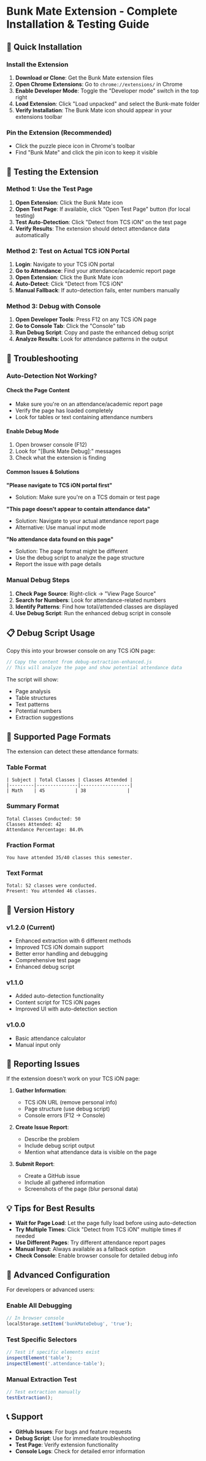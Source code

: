 # Bunk Mate Extension - Complete Installation & Testing Guide

## 🚀 Quick Installation

### Install the Extension
1. **Download or Clone**: Get the Bunk Mate extension files
2. **Open Chrome Extensions**: Go to `chrome://extensions/` in Chrome
3. **Enable Developer Mode**: Toggle the "Developer mode" switch in the top right
4. **Load Extension**: Click "Load unpacked" and select the Bunk-mate folder
5. **Verify Installation**: The Bunk Mate icon should appear in your extensions toolbar

### Pin the Extension (Recommended)
- Click the puzzle piece icon in Chrome's toolbar
- Find "Bunk Mate" and click the pin icon to keep it visible

## 🧪 Testing the Extension

### Method 1: Use the Test Page
1. **Open Extension**: Click the Bunk Mate icon
2. **Open Test Page**: If available, click "Open Test Page" button (for local testing)
3. **Test Auto-Detection**: Click "Detect from TCS iON" on the test page
4. **Verify Results**: The extension should detect attendance data automatically

### Method 2: Test on Actual TCS iON Portal
1. **Login**: Navigate to your TCS iON portal
2. **Go to Attendance**: Find your attendance/academic report page
3. **Open Extension**: Click the Bunk Mate icon
4. **Auto-Detect**: Click "Detect from TCS iON"
5. **Manual Fallback**: If auto-detection fails, enter numbers manually

### Method 3: Debug with Console
1. **Open Developer Tools**: Press F12 on any TCS iON page
2. **Go to Console Tab**: Click the "Console" tab
3. **Run Debug Script**: Copy and paste the enhanced debug script
4. **Analyze Results**: Look for attendance patterns in the output

## 🔧 Troubleshooting

### Auto-Detection Not Working?

#### Check the Page Content
- Make sure you're on an attendance/academic report page
- Verify the page has loaded completely
- Look for tables or text containing attendance numbers

#### Enable Debug Mode
1. Open browser console (F12)
2. Look for "[Bunk Mate Debug]:" messages
3. Check what the extension is finding

#### Common Issues & Solutions

**"Please navigate to TCS iON portal first"**
- Solution: Make sure you're on a TCS domain or test page

**"This page doesn't appear to contain attendance data"**
- Solution: Navigate to your actual attendance report page
- Alternative: Use manual input mode

**"No attendance data found on this page"**
- Solution: The page format might be different
- Use the debug script to analyze the page structure
- Report the issue with page details

### Manual Debug Steps

1. **Check Page Source**: Right-click → "View Page Source"
2. **Search for Numbers**: Look for attendance-related numbers
3. **Identify Patterns**: Find how total/attended classes are displayed
4. **Use Debug Script**: Run the enhanced debug script in console

## 📋 Debug Script Usage

Copy this into your browser console on any TCS iON page:

```javascript
// Copy the content from debug-extraction-enhanced.js
// This will analyze the page and show potential attendance data
```

The script will show:
- Page analysis
- Table structures
- Text patterns
- Potential numbers
- Extraction suggestions

## 🎯 Supported Page Formats

The extension can detect these attendance formats:

### Table Format
```
| Subject | Total Classes | Classes Attended |
|---------|---------------|------------------|
| Math    | 45           | 38               |
```

### Summary Format
```
Total Classes Conducted: 50
Classes Attended: 42
Attendance Percentage: 84.0%
```

### Fraction Format
```
You have attended 35/40 classes this semester.
```

### Text Format
```
Total: 52 classes were conducted.
Present: You attended 46 classes.
```

## 🔄 Version History

### v1.2.0 (Current)
- Enhanced extraction with 6 different methods
- Improved TCS iON domain support
- Better error handling and debugging
- Comprehensive test page
- Enhanced debug script

### v1.1.0
- Added auto-detection functionality
- Content script for TCS iON pages
- Improved UI with auto-detection section

### v1.0.0
- Basic attendance calculator
- Manual input only

## 🐛 Reporting Issues

If the extension doesn't work on your TCS iON page:

1. **Gather Information**:
   - TCS iON URL (remove personal info)
   - Page structure (use debug script)
   - Console errors (F12 → Console)

2. **Create Issue Report**:
   - Describe the problem
   - Include debug script output
   - Mention what attendance data is visible on the page

3. **Submit Report**:
   - Create a GitHub issue
   - Include all gathered information
   - Screenshots of the page (blur personal data)

## 💡 Tips for Best Results

- **Wait for Page Load**: Let the page fully load before using auto-detection
- **Try Multiple Times**: Click "Detect from TCS iON" multiple times if needed
- **Use Different Pages**: Try different attendance report pages
- **Manual Input**: Always available as a fallback option
- **Check Console**: Enable browser console for detailed debug info

## 🔧 Advanced Configuration

For developers or advanced users:

### Enable All Debugging
```javascript
// In browser console
localStorage.setItem('bunkMateDebug', 'true');
```

### Test Specific Selectors
```javascript
// Test if specific elements exist
inspectElement('table');
inspectElement('.attendance-table');
```

### Manual Extraction Test
```javascript
// Test extraction manually
testExtraction();
```

## 📞 Support

- **GitHub Issues**: For bugs and feature requests
- **Debug Script**: Use for immediate troubleshooting
- **Test Page**: Verify extension functionality
- **Console Logs**: Check for detailed error information
